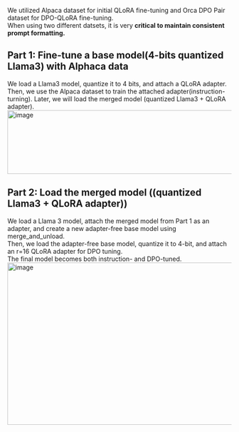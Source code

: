 We utilized Alpaca dataset for initial QLoRA fine-tuning and Orca DPO Pair dataset for DPO-QLoRA fine-tuning.  
When using two different datsets, it is very **critical to maintain consistent prompt formatting.**  

## Part 1: Fine-tune a base model(4-bits quantized Llama3) with Alphaca data 
We load a Llama3 model, quantize it to 4 bits, and attach a QLoRA adapter.  
Then, we use the Alpaca dataset to train the attached adapter(instruction-turning). Later, we will load the merged model (quantized Llama3 + QLoRA adapter).  
<img width="548" height="143" alt="image" src="https://github.com/user-attachments/assets/3d04ebc0-45e9-4bed-a626-a4da982937ee" />
## Part 2: Load the merged model ((quantized Llama3 + QLoRA adapter))  
We load a Llama 3 model, attach the merged model from Part 1 as an adapter, and create a new adapter-free base model using merge_and_unload.  
Then, we load the adapter-free base model, quantize it to 4-bit, and attach an r=16 QLoRA adapter for DPO tuning.  
The final model becomes both instruction- and DPO-tuned.  
<img width="1080" height="364" alt="image" src="https://github.com/user-attachments/assets/23e8d911-f0ca-4a83-903e-0f7dda33c51a" />


